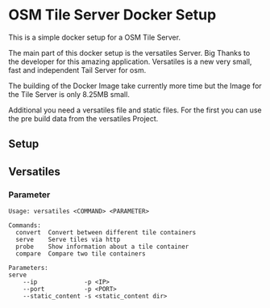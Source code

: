 # OSM Tile Server Docker Setup
This is a simple docker setup for a OSM Tile Server.

The main part of this docker setup is the versatiles Server. Big Thanks to the developer for this amazing application. Versatiles is a new very small, fast and independent Tail Server for osm.

The building of the Docker Image take currently more time but the Image for the Tile Server is only 8.25MB small. 

Additional you need a versatiles file and static files.
For the first you can use the pre build data from the versatiles Project.

## Setup

## Versatiles
### Parameter
```
Usage: versatiles <COMMAND> <PARAMETER>

Commands:
  convert  Convert between different tile containers
  serve    Serve tiles via http
  probe    Show information about a tile container
  compare  Compare two tile containers

Parameters:
serve
    --ip             -p <IP>
    --port           -p <PORT>
    --static_content -s <static_content dir>
```